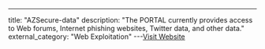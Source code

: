 ---
title: "AZSecure-data"
description: "The  PORTAL currently provides access to Web forums, Internet phishing websites, Twitter data, and other data."
external_category: "Web Exploitation"
---[Visit Website](https://www.azsecure-data.org/get-data.html)

